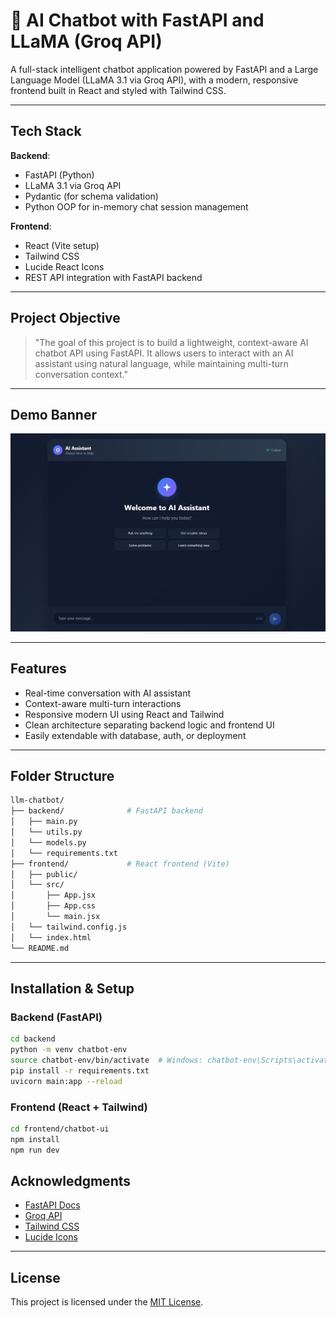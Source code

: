 # 🤖 AI Chatbot with FastAPI and LLaMA (Groq API)


A full-stack intelligent chatbot application powered by FastAPI and a Large Language Model (LLaMA 3.1 via Groq API), with a modern, responsive frontend built in React and styled with Tailwind CSS.

---

## Tech Stack

**Backend**:

* FastAPI (Python)
* LLaMA 3.1 via Groq API
* Pydantic (for schema validation)
* Python OOP for in-memory chat session management

**Frontend**:

* React (Vite setup)
* Tailwind CSS
* Lucide React Icons
* REST API integration with FastAPI backend

---

## Project Objective

> "The goal of this project is to build a lightweight, context-aware AI chatbot API using FastAPI. It allows users to interact with an AI assistant using natural language, while maintaining multi-turn conversation context."

---

## Demo Banner

![AI Chatbot Banner](./assets/chatbot.png) <!-- Replace with actual image path -->

---

## Features

* Real-time conversation with AI assistant
* Context-aware multi-turn interactions
* Responsive modern UI using React and Tailwind
* Clean architecture separating backend logic and frontend UI
* Easily extendable with database, auth, or deployment

---

## Folder Structure

```bash
llm-chatbot/
├── backend/              # FastAPI backend
│   ├── main.py
│   └── utils.py
│   └── models.py
│   └── requirements.txt
├── frontend/             # React frontend (Vite)
│   ├── public/
│   └── src/
│       ├── App.jsx
│       ├── App.css
│       └── main.jsx
│   └── tailwind.config.js
│   └── index.html
└── README.md
```

---

## Installation & Setup

### Backend (FastAPI)

```bash
cd backend
python -m venv chatbot-env
source chatbot-env/bin/activate  # Windows: chatbot-env\Scripts\activate
pip install -r requirements.txt
uvicorn main:app --reload
```

### Frontend (React + Tailwind)

```bash
cd frontend/chatbot-ui
npm install
npm run dev
```

## Acknowledgments

* [FastAPI Docs](https://fastapi.tiangolo.com/)
* [Groq API](https://console.groq.com/)
* [Tailwind CSS](https://tailwindcss.com/)
* [Lucide Icons](https://lucide.dev/)

---

## License

This project is licensed under the [MIT License](LICENSE).


